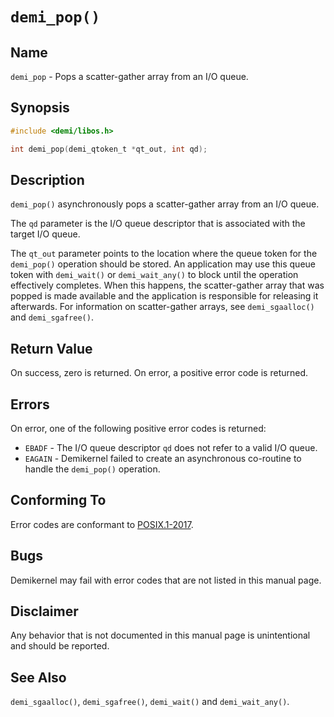# `demi_pop()`

## Name

`demi_pop` - Pops a scatter-gather array from an I/O queue.

## Synopsis

```c
#include <demi/libos.h>

int demi_pop(demi_qtoken_t *qt_out, int qd);
```

## Description

`demi_pop()` asynchronously pops a scatter-gather array from an I/O queue.

The `qd` parameter is the I/O queue descriptor that is associated with the target I/O queue.

The `qt_out` parameter points to the location where the queue token for the `demi_pop()` operation should be stored.  An
application may use this queue token with `demi_wait()` or `demi_wait_any()` to block until the operation effectively
completes. When this happens, the scatter-gather array that was popped is made available and the application is
responsible for releasing it afterwards. For information on scatter-gather arrays, see `demi_sgaalloc()` and
`demi_sgafree()`.

## Return Value

On success, zero is returned. On error, a positive error code is returned.

## Errors

On error, one of the following positive error codes is returned:

- `EBADF` - The I/O queue descriptor `qd` does not refer to a valid I/O queue.
- `EAGAIN` - Demikernel failed to create an asynchronous co-routine to handle the `demi_pop()` operation.

## Conforming To

Error codes are conformant to [POSIX.1-2017](https://pubs.opengroup.org/onlinepubs/9699919799/nframe.html).

## Bugs

Demikernel may fail with error codes that are not listed in this manual page.

## Disclaimer

Any behavior that is not documented in this manual page is unintentional and should be reported.

## See Also

`demi_sgaalloc()`, `demi_sgafree()`, `demi_wait()` and `demi_wait_any()`.
